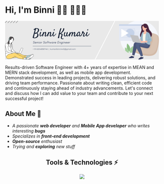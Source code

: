 
# Hi, I'm Binni 👋🏾 👩🏾‍💻

<img src="https://github.com/Bunny1051/Bunny1051/blob/main/Binni%20Kumari%20(1).png?raw=true" alt="banner that says Binni Kumari - software engineer, content creator and community organizer alongside a cartoon illustration of Binni">

Results-driven Software Engineer with 4+ years of expertise in MEAN and MERN stack development, as well as mobile app development. Demonstrated success in leading projects, delivering robust solutions, and driving team performance. Passionate about writing clean, efficient code and continuously staying ahead of industry advancements. Let's connect and discuss how I can add value to your team and contribute to your next successful project!


## About Me 🙂
- *A passionate **web developer** and **Mobile App developer** who writes interesting **bugs***
- *Specializes in **front-end development***
- ***Open-source** enthusiast*
- *Trying and **exploring** new stuff*

 <h2 align="center">Tools & Technologies ⚡</h2>
 <p align="center">
  <a href="https://anuphaldar.com">
    <img src="https://skillicons.dev/icons?i=js,html,css,sass,react,redux,vue,nodejs,express,mongodb,typescript,git" />
  </a>
</p>

  

